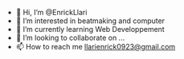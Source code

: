 - 👋 Hi, I’m @EnrickLlari
- 👀 I’m interested in beatmaking and computer
- 🌱 I’m currently learning Web Developpement
- 💞️ I’m looking to collaborate on ...
- 📫 How to reach me llarienrick0923@gmail.com

<!---
EnrickLlari/EnrickLlari is a ✨ special ✨ repository because its `README.md` (this file) appears on your GitHub profile.
You can click the Preview link to take a look at your changes.
--->
